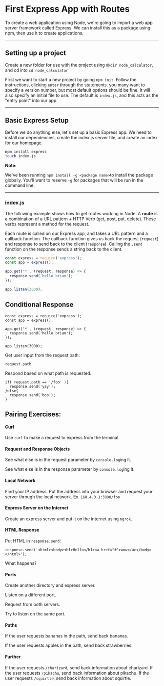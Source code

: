 # First Express App with Routes

To create a web application using Node, we're going to import a web app server framework called Express. We can install this as a package using npm, then use it to create applications.

---

## Setting up a project
Create a new folder for use with the project using `mkdir node_calculator`, and cd into `cd node_calculator`

First we want to start a new project by going `npm init`. Follow the instructions, clicking `enter` through the statements. you many want to specify a version number, but most default options should be fine. It will also specify an initial file to use. The default is `index.js`, and this acts as the "entry point" into our app.

---

## Basic Express Setup

Before we do anything else, let's set up a basic Express app. We need to install our dependencies, create the index.js server file, and create an index for our homepage.

```bash
npm install express
touch index.js
```

**Note:** 

We've been running `npm install -g <package name>`to install the package globally. You'll want to reserve `-g` for packages that will be run in the command line.

---

### index.js

The following example shows how to get routes working in Node. A **route** is a combination of a URL pattern + HTTP Verb (get, post, put, delete). These verbs represent a method for the request.

Each route is called on our Express app, and takes a URL pattern and a callback function. The callback function gives us back the request (`request`) and response to send back to the client (`response`). Calling the `.send` function on the response sends a string back to the client.

```js
const express = require('express');
const app = express();

app.get('*', (request, response) => {
  response.send('hello brian');
});

app.listen(3000);
```

## Conditional Response

```
const express = require('express');
const app = express();

app.get('*', (request, response) => {
  response.send('hello brian');
});

app.listen(3000);
```

Get user input from the request path:
```
request.path
```

Respond based on what path is requested.
```
if( request.path == '/foo' ){
  response.send('yay');
}else{
  response.send('boo');
}
```

## Pairing Exercises:

#### Curl

Use `curl` to make a request to express from the terminal.

#### Request and Response Objects

See what else is in the request parameter by `console.log`ing it.

See what else is in the response parameter by `console.log`ing it.

#### Local Network
Find your IP address. Put the address into your browser and request your server through the local network. Ex. `168.4.3.1:3000/foo`

#### Express Server on the Internet

Create an express server and put it on the internet using `ngrok`.

#### HTML Response

Put HTML in `response.send`:

```
response.send('<html><body><h1>Hello</h1><a href="#">wow</a></body></html>');
```

What happens?

#### Ports

Create another directory and express server.

Listen on a different port.

Request from both servers.

Try to listen on the same port.

#### Paths

If the user requests bananas in the path, send back bananas.

If the user requests apples in the path, send back strawberries.

#### Further

If the user requests `/charizard`, send back information about charizard.
If the user requests `/pikachu`, send back information about pikachu.
If the user requests `/squirtle`, send back information about squirtle.
